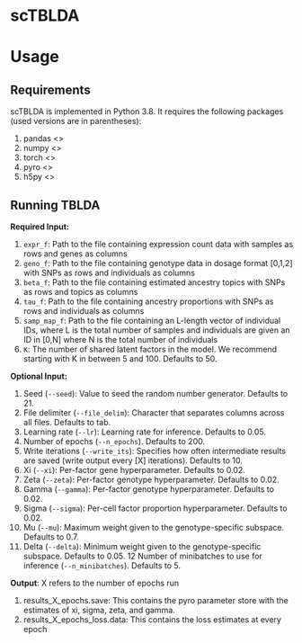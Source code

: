 # scTBLDA

# Usage

## Requirements

scTBLDA is implemented in Python 3.8. It requires the following packages (used versions are in parentheses):

1. pandas <>
2. numpy <>
3. torch <>
4. pyro <>
5. h5py <>

## Running TBLDA

**Required Input:**

1. `expr_f`: Path to the file containing expression count data with samples as rows and genes as columns
2. `geno_f`: Path to the file containing genotype data in dosage format [0,1,2] with SNPs as rows and individuals as columns
3. `beta_f`: Path to the file containing estimated ancestry topics with SNPs as rows and topics as columns
4. `tau_f`: Path to the file containing ancestry proportions with SNPs as rows and individuals as columns
5. `samp_map_f`: Path to the file containing an L-length vector of individual IDs, where L is the total number of samples and individuals are given an ID in [0,N] where N is the total number of individuals
6. `K`: The number of shared latent factors in the model. We recommend starting with K in between 5 and 100. Defaults to 50.

**Optional Input:**

1. Seed (`--seed`): Value to seed the random number generator. Defaults to 21.
2. File delimiter (`--file_delim`): Character that separates columns across all files. Defaults to tab.
3. Learning rate (`--lr`): Learning rate for inference. Defaults to 0.05.
4. Number of epochs (`--n_epochs`). Defaults to 200.
5. Write iterations (`--write_its`): Specifies how often intermediate results are saved (write output every [X] iterations). Defaults to 10.
6. Xi (`--xi`): Per-factor gene hyperparameter. Defaults to 0.02.
7. Zeta (`--zeta`): Per-factor genotype hyperparameter. Defaults to 0.02.
8. Gamma (`--gamma`): Per-factor genotype hyperparameter. Defaults to 0.02.
9. Sigma (`--sigma`): Per-cell factor proportion hyperparameter. Defaults to 0.02.
10. Mu (`--mu`): Maximum weight given to the genotype-specific subspace. Defaults to 0.7.
11. Delta (`--delta`): Minimum weight given to the genotype-specific subspace. Defaults to 0.05.
12 Number of minibatches to use for inference (`--n_minibatches`). Defaults to 5.

  **Output**: X refers to the number of epochs run
  
  1. results_X_epochs.save: This contains the pyro parameter store with the estimates of xi, sigma, zeta, and gamma.
  2. results_X_epochs_loss.data: This contains the loss estimates at every epoch
